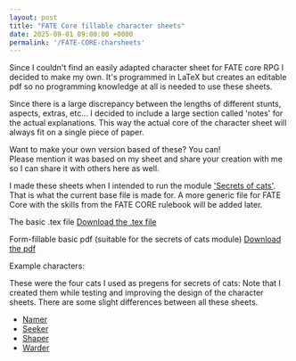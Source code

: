 ```yaml
---
layout: post
title: "FATE Core fillable character sheets"
date: 2025-09-01 09:00:00 +0000
permalink: '/FATE-CORE-charsheets'
---
```



Since I couldn't find an easily adapted character sheet for FATE core RPG I decided to make my own. 
It's programmed in LaTeX but creates an editable pdf so no programming knowledge at all is needed to use these sheets.

Since there is a large discrepancy between the lengths of different stunts, aspects, extras, etc... I decided to include a large section called 'notes' for the actual explanations.
This way the actual core of the character sheet will always fit on a single piece of paper. 

Want to make your own version based of these? 
You can!  
Please mention it was based on my sheet and share your creation with me so I can share it with others here as well. 

I made these sheets when I intended to run the module ['Secrets of cats'](https://evilhat.com/product/secrets-of-cats/). That is what the current base file is made for. A more generic file for FATE Core with the skills from the FATE CORE rulebook will be added later.

The basic .tex file 
[Download the .tex file](/creations/FATE-CORE-charsheets/FATE-CORE-charsheet-template.tex)


Form-fillable basic pdf (suitable for the secrets of cats module)
[Download the pdf](/creations/FATE-CORE-charsheets/FATE-CORE-charsheet-template.pdf)


Example characters:

These were the four cats I used as pregens for secrets of cats:
Note that I created them while testing and improving the design of the character sheets. There are some slight differences between all these sheets.

- [Namer](/files/Pregen-Namer.pdf)
- [Seeker](/files/Pregen-Seeker.pdf)
- [Shaper](/files/Pregen-Shaper.pdf)
- [Warder](/files/Pregen-Warder.pdf)

